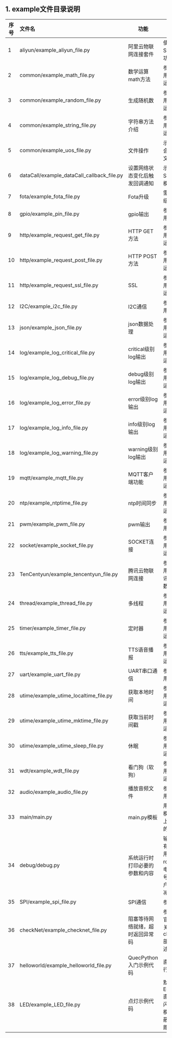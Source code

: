 ## 1. example文件目录说明



| 序号 | 文件名                                     | 功能                             | 备注                                                         |
| ---- | :----------------------------------------- | -------------------------------- | ------------------------------------------------------------ |
| 1    | aliyun/example_aliyun_file.py              | 阿里云物联网连接套件             | 使用前确认SIM注网成功                                        |
| 2    | common/example_math_file.py                | 数学运算math方法                 | 参考示例使用，可直接运行测试                                 |
| 3    | common/example_random_file.py              | 生成随机数                       | 参考示例使用，可直接运行测试                                 |
| 4    | common/example_string_file.py              | 字符串方法介绍                   | 参考示例使用，可直接运行测试                                 |
| 5    | common/example_uos_file.py                 | 文件操作                         | 示例运行后会创建txt文件                                      |
| 6    | dataCall/example_dataCall_callback_file.py | 设置网络状态变化后触发回调通知   | 示例会设置SIM为飞行模式后恢复                                |
| 7    | fota/example_fota_file.py                  | Fota升级                         | 需先提供升级包                                               |
| 8    | gpio/example_pin_file.py                   | gpio输出                         | 参考示例使用                                                 |
| 9    | http/example_request_get_file.py           | HTTP GET方法                     | 参考示例使用，可直接运行测试                                 |
| 10   | http/example_request_post_file.py          | HTTP POST方法                    | 参考示例使用，可直接运行测试                                 |
| 11   | http/example_request_ssl_file.py           | SSL                              | 参考示例使用，可直接运行测试                                 |
| 12   | I2C/example_i2c_file.py                    | I2C通信                          | 参考示例使用                                                 |
| 13   | json/example_json_file.py                  | json数据处理                     | 参考示例使用，可直接运行测试                                 |
| 14   | log/example_log_critical_file.py           | critical级别log输出              | 参考示例使用，可直接运行测试                                 |
| 15   | log/example_log_debug_file.py              | debug级别log输出                 | 参考示例使用，可直接运行测试                                 |
| 16   | log/example_log_error_file.py              | error级别log输出                 | 参考示例使用，可直接运行测试                                 |
| 17   | log/example_log_info_file.py               | info级别log输出                  | 参考示例使用，可直接运行测试                                 |
| 18   | log/example_log_warning_file.py            | warning级别log输出               | 参考示例使用，可直接运行测试                                 |
| 19   | mqtt/example_mqtt_file.py                  | MQTT客户端功能                   | 参考示例使用，可直接运行测试                                 |
| 20   | ntp/example_ntptime_file.py                | ntp时间同步                      | 参考示例使用，可直接运行测试                                 |
| 21   | pwm/example_pwm_file.py                    | pwm输出                          | 参考示例使用                                                 |
| 22   | socket/example_socket_file.py              | SOCKET连接                       | 参考示例使用，可直接运行测试                                 |
| 23   | TenCentyun/example_tencentyun_file.py      | 腾讯云物联网连接                 | 参考示例使用，配置腾讯云设备参数                             |
| 24   | thread/example_thread_file.py              | 多线程                           | 参考示例使用，可直接运行测试                                 |
| 25   | timer/example_timer_file.py                | 定时器                           | 参考示例使用，可直接运行测试                                 |
| 26   | tts/example_tts_file.py                    | TTS语音播报                      | 参考示例使用，可直接运行测试                                 |
| 27   | uart/example_uart_file.py                  | UART串口通信                     | 参考示例使用                                                 |
| 28   | utime/example_utime_localtime_file.py      | 获取本地时间                     | 参考示例使用，可直接运行测试                                 |
| 29   | utime/example_utime_mktime_file.py         | 获取当前时间戳                   | 参考示例使用，可直接运行测试                                 |
| 30   | utime/example_utime_sleep_file.py          | 休眠                             | 参考示例使用，可直接运行测试                                 |
| 31   | wdt/example_wdt_file.py                    | 看门狗（软狗）                   | 参考示例使用，可直接运行测试                                 |
| 32   | audio/example_audio_file.py                | 播放音频文件                     | 参考示例使用                                                 |
| 33   | main/main.py                               | main.py模板                      | 用户应在此模板的基础上添加自己的代码                         |
| 34   | debug/debug.py                             | 系统运行时打印必要的参数和内容   | 输出的信息有：当前可用ram、rom、电池电压以及信号强度；用户可酌情加减。 |
| 35   | SPI/example_spi_file.py                    | SPI通信                          | 参考示例                                                     |
| 36   | checkNet/example_checknet_file.py          | 阻塞等待网络就绪，超时返回异常码 | 参考示例和官方文档中关于checkNet部分的描述。                 |
| 37   | helloworld/example_helloworld_file.py      | QuecPython入门示例代码           | 直接下载运行                                                 |
| 38   | LED/example_LED_file.py                    | 点灯示例代码                     | 默认EC600S/N直接运行灯闪烁，其他模组更改屏蔽代码区域即可     |

